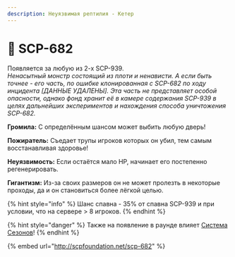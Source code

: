 ```yaml
---
description: Неуязвимая рептилия - Кетер
---
```


# 🐶 SCP-682

Появляется за любую из 2-х SCP-939.\
_Ненасытный монстр состоящий из плоти и ненависти. А если быть точнее - его часть, по ошибке клонированная с SCP-682 по ходу инцидента \[ДАННЫЕ УДАЛЕНЫ]. Эта часть не представляет особой опасности, однако фонд хранит её в камере содержания SCP-939 в целях дальнейших экспериментов и нахождения способа уничтожения SCP-682._

**Громила:** С определённым шансом может выбить любую дверь!

**Пожиратель:** Съедает трупы игроков которых он убил, тем самым восстанавливая здоровье!

**Неуязвимость:** Если остаётся мало HP, начинает его постепенно регенерировать.

**Гигантизм:** Из-за своих размеров он не может пролезть в некоторые проходы, да и он становиться более лёгкой целью.

{% hint style="info" %}
Шанс спавна - 35% от спавна SCP-939 и при условии, что на сервере > 8 игроков.
{% endhint %}

{% hint style="danger" %}
Также на появление в раунде влияет [Система Сезонов](../server-systems/seasons-system.md)!
{% endhint %}

{% embed url="http://scpfoundation.net/scp-682" %}

